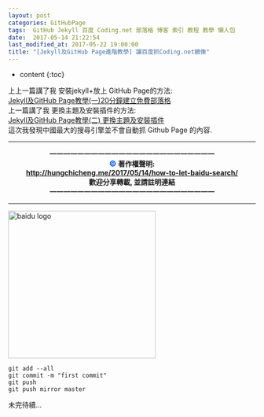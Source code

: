 ```yaml
---
layout: post
categories: GitHubPage
tags:  GitHub Jekyll 百度 Coding.net 部落格 博客 索引 教程 教學 懶人包
date:  2017-05-14 21:22:54
last_modified_at: 2017-05-22 19:00:00
title: "[Jekyll及GitHub Page進階教學] 讓百度抓Coding.net鏡像"
---
```

<!--                Title 的建議最大長度                   -->

* content
{:toc}

<!-- 文章概要 -->
上上一篇講了我 安裝jekyll+放上 GitHub Page的方法:<br>
[Jekyll及GitHub Page教學(一)20分鐘建立免費部落格](http://hungchicheng.me/2017/05/11/how-to-make-blog-on-github/)<br>
上一篇講了我 更換主題及安裝插件的方法:<br>
[Jekyll及GitHub Page教學(二) 更換主題及安裝插件](http://hungchicheng.me/2017/05/13/how-to-make-jekyll-plugin/)<br>
這次我發現中國最大的搜尋引擎並不會自動抓 Github Page 的內容.

<!-- more -->
<center><b>
<HR>一一一一一一一一一一一一一一一一一一一一一一一一<br>
<font color="#0055FF" size="3">&copy;  </font>著作權聲明: <br>
<a href="http://hungchicheng.me/2017/05/14/how-to-let-baidu-search/" id="link" target="_blank">
	http://hungchicheng.me/2017/05/14/how-to-let-baidu-search/
</a><br>
歡迎分享轉載,  並請註明連結<br>
一一一一一一一一一一一一一一一一一一一一一一一一<HR>
</b></center>
<!-- end -->

<!-- more -->

<img src="http://www.baidu.com/img/bd_logo1.png" alt="baidu logo" width="300"><br>
```
git add --all
git commit -m "first commit"
git push
git push mirror master
```
未完待續...